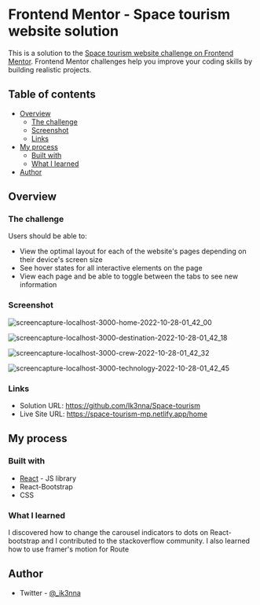 # Frontend Mentor - Space tourism website solution

This is a solution to the [Space tourism website challenge on Frontend Mentor](https://www.frontendmentor.io/challenges/space-tourism-multipage-website-gRWj1URZ3). Frontend Mentor challenges help you improve your coding skills by building realistic projects. 

## Table of contents

- [Overview](#overview)
  - [The challenge](#the-challenge)
  - [Screenshot](#screenshot)
  - [Links](#links)
- [My process](#my-process)
  - [Built with](#built-with)
  - [What I learned](#what-i-learned)
- [Author](#author)


## Overview

### The challenge

Users should be able to:

- View the optimal layout for each of the website's pages depending on their device's screen size
- See hover states for all interactive elements on the page
- View each page and be able to toggle between the tabs to see new information

### Screenshot

![screencapture-localhost-3000-home-2022-10-28-01_42_00](https://user-images.githubusercontent.com/101594456/198423325-2b8dec53-4dab-432b-b7c6-c8a3627487a7.png)

![screencapture-localhost-3000-destination-2022-10-28-01_42_18](https://user-images.githubusercontent.com/101594456/198423377-d610b7ac-0bcc-4689-9c8b-8fe1bba6bfee.png)

![screencapture-localhost-3000-crew-2022-10-28-01_42_32](https://user-images.githubusercontent.com/101594456/198423401-c4514909-9d0e-4c92-931d-d0c8b307e81e.png)

![screencapture-localhost-3000-technology-2022-10-28-01_42_45](https://user-images.githubusercontent.com/101594456/198423448-42e33b45-9fa2-4561-8b1a-458c70986dae.png)

### Links

- Solution URL: https://github.com/Ik3nna/Space-tourism
- Live Site URL: https://space-tourism-mp.netlify.app/home

## My process

### Built with

- [React](https://reactjs.org/) - JS library
- React-Bootstrap
- CSS

### What I learned

I discovered how to change the carousel indicators to dots on React-bootstrap and I contributed to the stackoverflow community. I also learned how to use framer's motion for Route

## Author

- Twitter - [@_ik3nna](https://www.twitter.com/_ik3nna)

